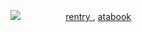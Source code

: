 ![](https://files.catbox.moe/5tl6ar.png)
ㅤㅤㅤㅤㅤ [ rentry ](https://rentry.co/Crimeshallbegin) , [ atabook ](https://kissmarks.atabook.org)
